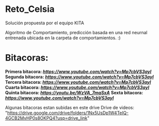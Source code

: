 # Reto_Celsia
Solución propuesta por el equipo KITA

Algoritmo de Comportamiento, predicción basada en una red neurnal entrenada ubicada en la carpeta de comportamientos. :)

# Bitacoras:
**Primera bitacora: _https://www.youtube.com/watch?v=Mp7cbVS3ayI_**
**Segunda bitacora: _https://www.youtube.com/watch?v=Mp7cbVS3ayI_**
**Tercera bitacora: _https://www.youtube.com/watch?v=Mp7cbVS3ayI_**
**Cuarta bitacora: _https://www.youtube.com/watch?v=Mp7cbVS3ayI_**
**Quinta bitacora: _https://youtu.be/WzVA_7mqSxA_**
**Sexta bitacora: _https://www.youtube.com/watch?v=Mp7cbVS3ayI_**

Algunas bitacoras estan subidas en este drive
Drive de videos: "https://drive.google.com/drive/folders/1Nx5UsDp1W4TeIQ-4GCB2MvHP0s8OKPQ4?usp=drive_link"
